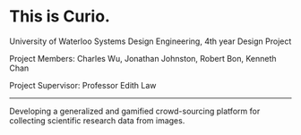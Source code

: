 This is Curio.
=====

University of Waterloo
Systems Design Engineering, 4th year Design Project

Project Members:
Charles Wu, Jonathan Johnston, Robert Bon, Kenneth Chan

Project Supervisor:
Professor Edith Law

---

Developing a generalized and gamified crowd-sourcing platform for collecting scientific research data from images.
